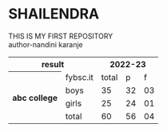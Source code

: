 # SHAILENDRA
THIS IS MY FIRST REPOSITORY
<br>
author-nandini karanje <br>

<!DOCTYPE html>
<html>
<head>


<table style="width:100%">

  <tr>
    <th colspan="2">result</th>
    <th colspan="3">2022-23</th>

  </tr>
  <tr>
     <th rowspan="4">abc college</th>
     <td> fybsc.it </td>
     <td> total</td>
     <td> p </td>
     <td> f </td>
 </tr>
   <tr>
    <td>boys</td>
    <td>35</td>
    <td>32</td>
    <td>03</td>
  </tr>
<tr>
<td> girls </td>
<td> 25 </td>
<td> 24 </td>
<td> 01 </td>
</tr>
<tr>
<td> total</td>
<td> 60</td>
<td> 56</td>
<td> 04</td>
</tr>


</table>
</body>
</html>